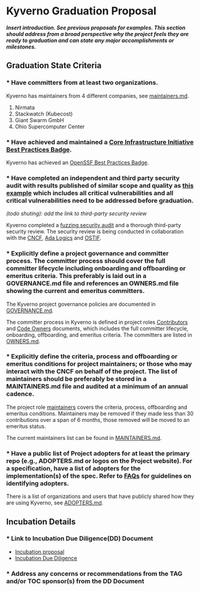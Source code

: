 # Kyverno Graduation Proposal

_**Insert introduction. See previous proposals for examples. This section should address from a broad perspective why the project feels they are ready to graduation and can state any major accomplishments or milestones.**_

## Graduation State Criteria

### * Have committers from at least two organizations.

Kyverno has maintainers from 4 different companies, see [maintainers.md](https://github.com/kyverno/kyverno/blob/main/MAINTAINERS.md).

1. Nirmata
2. Stackwatch (Kubecost)
3. Giant Swarm GmbH
4. Ohio Supercomputer Center

### * Have achieved and maintained a [Core Infrastructure Initiative Best Practices Badge](https://bestpractices.coreinfrastructure.org/).

Kyverno has achieved an [OpenSSF Best Practices Badge](https://www.bestpractices.dev/en/projects/5327).

### * Have completed an independent and third party security audit with results published of similar scope and quality as [this example](https://github.com/envoyproxy/envoy#security-audit) which includes all critical vulnerabilities and all critical vulnerabilities need to be addressed before graduation.

_(todo shuting): add the link to third-party security review_

Kyverno completed a [fuzzing security audit](https://kyverno.io/blog/2023/09/06/kyverno-completes-fuzzing-security-audit/) and a thorough third-party security review. The security review is being conducted in collaboration with the [CNCF](https://www.cncf.io/), [Ada Logics](https://adalogics.com/) and [OSTIF](https://ostif.org/). 


### * Explicitly define a project governance and committer process. The committer process should cover the full committer lifecycle including onboarding and offboarding or emeritus criteria. This preferably is laid out in a GOVERNANCE.md file and references an OWNERS.md file showing the current and emeritus committers.

The Kyverno project governance policies are documented in [GOVERNANCE.md](https://github.com/kyverno/kyverno/blob/main/GOVERNANCE.md).

The committer process in Kyverno is defined in project roles [Contributors](https://main.kyverno.io/community/#contributors) and [Code Owners](https://main.kyverno.io/community/#code-owners) documents, which includes the full committer lifecycle, onboarding, offboarding, and emeritus criteria. The committers are listed in [OWNERS.md](https://github.com/kyverno/kyverno/blob/main/OWNERS.md).


### * Explicitly define the criteria, process and offboarding or emeritus conditions for project maintainers; or those who may interact with the CNCF on behalf of the project. The list of maintainers should be preferably be stored in a MAINTAINERS.md file and audited at a minimum of an annual cadence.

The project role [maintainers](https://main.kyverno.io/community/#maintainers) covers the criteria, process, offboarding and emeritus conditions. Maintainers may be removed if they made less than 30 contributions over a span of 6 months, those removed will be moved to an emeritus status.

The current maintainers list can be found in [MAINTAINERS.md](https://github.com/kyverno/kyverno/blob/main/MAINTAINERS.md).

### * Have a public list of Project adopters for at least the primary repo (e.g., ADOPTERS.md or logos on the Project website). For a specification, have a list of adopters for the implementation(s) of the spec. Refer to [FAQs](https://github.com/cncf/toc/blob/main/FAQ.md#what-is-the-definition-of-an-adopter) for guidelines on identifying adopters.

There is a list of organizations and users that have publicly shared how they are using Kyverno, see [ADOPTERS.md](https://github.com/kyverno/kyverno/blob/main/ADOPTERS.md).

## Incubation Details

### * Link to Incubation Due Diligence(DD) Document

* [Incubation proposal](https://github.com/cncf/toc/pull/784)
* [Incubation Due Diligence](https://docs.google.com/document/d/18dWgOd2MUQz3RXI1R9vKntL3ULyZhOD1HEtijGOeaWg/edit#heading=h.amgfsmvtn6jy)

### * Address any concerns or recommendations from the TAG and/or TOC sponsor(s) from the DD Document